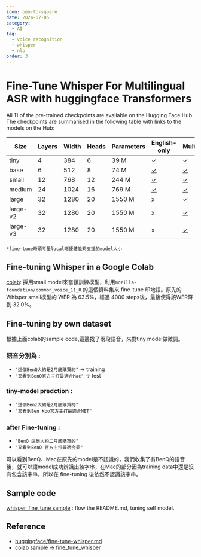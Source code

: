 ```yaml
---
icon: pen-to-square
date: 2024-07-05
category:
  - AI
tag:
  - voice recognition
  - whisper
  - nlp
order: 3
---
```

# Fine-Tune Whisper For Multilingual ASR with huggingface Transformers

All 11 of the pre-trained checkpoints are available on the Hugging Face Hub. The checkpoints are summarised in the following table with links to the models on the Hub:

| Size     | Layers | Width | Heads | Parameters | English-only                                         | Multilingual                                        |
|----------|--------|-------|-------|------------|------------------------------------------------------|-----------------------------------------------------|
| tiny     | 4      | 384   | 6     | 39 M       | [✓](https://huggingface.co/openai/whisper-tiny.en)   | [✓](https://huggingface.co/openai/whisper-tiny.)    |
| base     | 6      | 512   | 8     | 74 M       | [✓](https://huggingface.co/openai/whisper-base.en)   | [✓](https://huggingface.co/openai/whisper-base)     |
| small    | 12     | 768   | 12    | 244 M      | [✓](https://huggingface.co/openai/whisper-small.en)  | [✓](https://huggingface.co/openai/whisper-small)    |
| medium   | 24     | 1024  | 16    | 769 M      | [✓](https://huggingface.co/openai/whisper-medium.en) | [✓](https://huggingface.co/openai/whisper-medium)   |
| large    | 32     | 1280  | 20    | 1550 M     | x                                                    | [✓](https://huggingface.co/openai/whisper-large)    |
| large-v2 | 32     | 1280  | 20    | 1550 M     | x                                                    | [✓](https://huggingface.co/openai/whisper-large-v2) |
| large-v3 | 32     | 1280  | 20    | 1550 M     | x                                                    | [✓](https://huggingface.co/openai/whisper-large-v3) |

``*fine-tune時須考量local端硬體能夠支援的model大小``

## Fine-tuning Whisper in a Google Colab

[colab](https://colab.research.google.com/github/sanchit-gandhi/notebooks/blob/main/fine_tune_whisper.ipynb): 採用small model來當預訓練模型，利用``mozilla-foundation/common_voice_11_0`` 的這個資料集來 fine-tune 印地語。原先的 Whisper small模型的 WER 為 63.5%，經過 4000 steps後，最後使得該WER降到 32.0%。

## Fine-tuning by own dataset
根據上面colab的sample code,這邊找了兩段語音，來對tiny model做微調。

### 語音分別為 :
- ``"這個BenQ大約是2月底購買的"`` -> training
- ``"又看到BenQ官方主打最適合Mac"`` -> test

### tiny-model predction :
- ``"這個Benz大約是2月底購買的"``
- ``"又看到Ben Koo官方主打最適合MET"``

### after Fine-tuning :　
- ``"BenQ 這是大約二月底購買的"``
- ``"又看到BenQ 官方主打最適合美"``

可以看到BenQ、Mac在原先的model是不認識的，我們收集了有BenQ的語音後，就可以讓model成功辨識出該字串，在Mac的部分因為training data中還是沒有包含該字串，所以在 fine-tuning 後依然不認識該字串。

## Sample code
[whisper_fine_tune sample](https://github.com/Ayaa17/whisper_fine_tune) : flow the README.md, tuning self model.

## Reference
- [huggingface/fine-tune-whisper.md](https://github.com/huggingface/blog/blob/main/fine-tune-whisper.md)
- [colab sample -> fine_tune_whisper](https://colab.research.google.com/github/sanchit-gandhi/notebooks/blob/main/fine_tune_whisper.ipynb)
